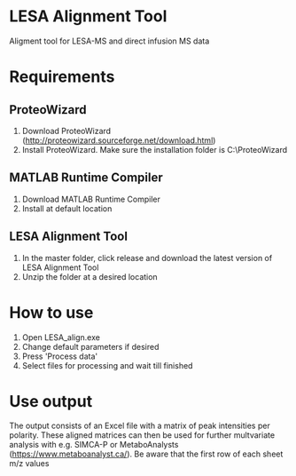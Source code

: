 # LESA Alignment Tool
Aligment tool for LESA-MS and direct infusion MS data

# Requirements

## ProteoWizard
1. Download ProteoWizard (http://proteowizard.sourceforge.net/download.html)
2. Install ProteoWizard. Make sure the installation folder is C:\ProteoWizard

## MATLAB Runtime Compiler
1. Download MATLAB Runtime Compiler
2. Install at default location

## LESA Alignment Tool
1. In the master folder, click release and download the latest version of LESA Alignment Tool
2. Unzip the folder at a desired location

# How to use
1. Open LESA_align.exe
2. Change default parameters if desired
3. Press 'Process data'
4. Select files for processing and wait till finished

# Use output
The output consists of an Excel file with a matrix of peak intensities per polarity. These aligned matrices can then be used for further multvariate analysis with e.g. SIMCA-P or MetaboAnalysts (https://www.metaboanalyst.ca/). Be aware that the first row of each sheet m/z values
